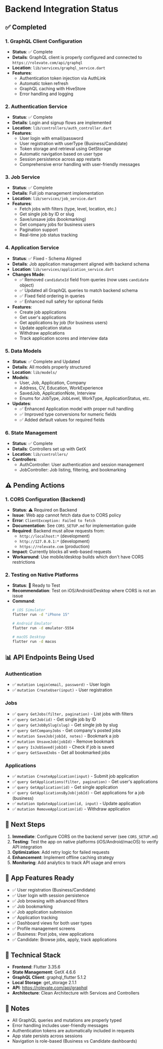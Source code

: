 # Backend Integration Status

## ✅ Completed

### 1. GraphQL Client Configuration
- **Status**: ✅ Complete
- **Details**: GraphQL client is properly configured and connected to `https://rolevate.com/api/graphql`
- **Location**: `lib/services/graphql_service.dart`
- **Features**:
  - Authentication token injection via AuthLink
  - Automatic token refresh
  - GraphQL caching with HiveStore
  - Error handling and logging

### 2. Authentication Service
- **Status**: ✅ Complete
- **Details**: Login and signup flows are implemented
- **Location**: `lib/controllers/auth_controller.dart`
- **Features**:
  - User login with email/password
  - User registration with userType (Business/Candidate)
  - Token storage and retrieval using GetStorage
  - Automatic navigation based on user type
  - Session persistence across app restarts
  - Comprehensive error handling with user-friendly messages

### 3. Job Service
- **Status**: ✅ Complete
- **Details**: Full job management implementation
- **Location**: `lib/services/job_service.dart`
- **Features**:
  - Fetch jobs with filters (type, level, location, etc.)
  - Get single job by ID or slug
  - Save/unsave jobs (bookmarking)
  - Get company jobs for business users
  - Pagination support
  - Real-time job status tracking

### 4. Application Service
- **Status**: ✅ Fixed - Schema Aligned
- **Details**: Job application management aligned with backend schema
- **Location**: `lib/services/application_service.dart`
- **Changes Made**:
  - ✅ Removed `candidateId` field from queries (now uses `candidate` object)
  - ✅ Updated all GraphQL queries to match backend schema
  - ✅ Fixed field ordering in queries
  - ✅ Enhanced null safety for optional fields
- **Features**:
  - Create job applications
  - Get user's applications
  - Get applications by job (for business users)
  - Update application status
  - Withdraw applications
  - Track application scores and interview data

### 5. Data Models
- **Status**: ✅ Complete and Updated
- **Details**: All models properly structured
- **Location**: `lib/models/`
- **Models**:
  - User, Job, Application, Company
  - Address, CV, Education, WorkExperience
  - SavedJob, ApplicationNote, Interview
  - Enums for JobType, JobLevel, WorkType, ApplicationStatus, etc.
- **Updates**:
  - ✅ Enhanced Application model with proper null handling
  - ✅ Improved type conversions for numeric fields
  - ✅ Added default values for required fields

### 6. State Management
- **Status**: ✅ Complete
- **Details**: Controllers set up with GetX
- **Location**: `lib/controllers/`
- **Controllers**:
  - AuthController: User authentication and session management
  - JobController: Job listing, filtering, and bookmarking

## ⚠️ Pending Actions

### 1. CORS Configuration (Backend)
- **Status**: ⚠️ Required on Backend
- **Issue**: Web app cannot fetch data due to CORS policy
- **Error**: `ClientException: Failed to fetch`
- **Documentation**: See `CORS_SETUP.md` for implementation guide
- **Required**: Backend must allow requests from:
  - `http://localhost:*` (development)
  - `http://127.0.0.1:*` (development)
  - `https://rolevate.com` (production)
- **Impact**: Currently blocks all web-based requests
- **Workaround**: Use mobile/desktop builds which don't have CORS restrictions

### 2. Testing on Native Platforms
- **Status**: 🔄 Ready to Test
- **Recommendation**: Test on iOS/Android/Desktop where CORS is not an issue
- **Command**: 
  ```bash
  # iOS Simulator
  flutter run -d "iPhone 15"
  
  # Android Emulator
  flutter run -d emulator-5554
  
  # macOS Desktop
  flutter run -d macos
  ```

## 📊 API Endpoints Being Used

### Authentication
- ✅ `mutation Login(email, password)` - User login
- ✅ `mutation CreateUser(input)` - User registration

### Jobs
- ✅ `query GetJobs(filter, pagination)` - List jobs with filters
- ✅ `query GetJob(id)` - Get single job by ID
- ✅ `query GetJobBySlug(slug)` - Get single job by slug
- ✅ `query GetCompanyJobs` - Get company's posted jobs
- ✅ `mutation SaveJob(jobId, notes)` - Bookmark a job
- ✅ `mutation UnsaveJob(jobId)` - Remove bookmark
- ✅ `query IsJobSaved(jobId)` - Check if job is saved
- ✅ `query GetSavedJobs` - Get all bookmarked jobs

### Applications
- ✅ `mutation CreateApplication(input)` - Submit job application
- ✅ `query GetApplications(filter, pagination)` - Get user's applications
- ✅ `query GetApplication(id)` - Get single application
- ✅ `query GetApplicationsByJob(jobId)` - Get applications for a job (business)
- ✅ `mutation UpdateApplication(id, input)` - Update application
- ✅ `mutation RemoveApplication(id)` - Withdraw application

## 🚀 Next Steps

1. **Immediate**: Configure CORS on the backend server (see `CORS_SETUP.md`)
2. **Testing**: Test the app on native platforms (iOS/Android/macOS) to verify API integration
3. **Optimization**: Add retry logic for failed requests
4. **Enhancement**: Implement offline caching strategy
5. **Monitoring**: Add analytics to track API usage and errors

## 📱 App Features Ready

- ✅ User registration (Business/Candidate)
- ✅ User login with session persistence
- ✅ Job browsing with advanced filters
- ✅ Job bookmarking
- ✅ Job application submission
- ✅ Application tracking
- ✅ Dashboard views for both user types
- ✅ Profile management screens
- ✅ Business: Post jobs, view applications
- ✅ Candidate: Browse jobs, apply, track applications

## 🔧 Technical Stack

- **Frontend**: Flutter 3.35.6
- **State Management**: GetX 4.6.6
- **GraphQL Client**: graphql_flutter 5.1.2
- **Local Storage**: get_storage 2.1.1
- **API**: https://rolevate.com/api/graphql
- **Architecture**: Clean Architecture with Services and Controllers

## 📝 Notes

- All GraphQL queries and mutations are properly typed
- Error handling includes user-friendly messages
- Authentication tokens are automatically included in requests
- App state persists across sessions
- Navigation is role-based (Business vs Candidate dashboards)
